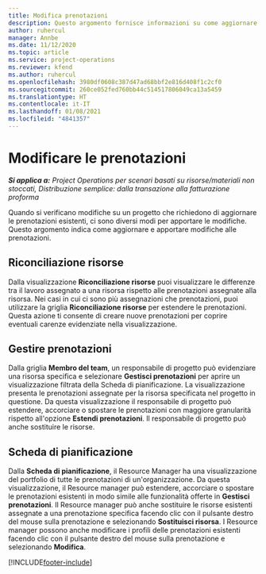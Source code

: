 ```yaml
---
title: Modifica prenotazioni
description: Questo argomento fornisce informazioni su come aggiornare e apportare modifiche alle prenotazioni.
author: ruhercul
manager: Annbe
ms.date: 11/12/2020
ms.topic: article
ms.service: project-operations
ms.reviewer: kfend
ms.author: ruhercul
ms.openlocfilehash: 3980df0608c387d47ad68bbf2e816d408f1c2cf0
ms.sourcegitcommit: 260ce052fed760bb44c514517806049ca13a5459
ms.translationtype: HT
ms.contentlocale: it-IT
ms.lasthandoff: 01/08/2021
ms.locfileid: "4841357"
---
```

# <a name="edit-bookings"></a>Modificare le prenotazioni

_**Si applica a:** Project Operations per scenari basati su risorse/materiali non stoccati, Distribuzione semplice: dalla transazione alla fatturazione proforma_


Quando si verificano modifiche su un progetto che richiedono di aggiornare le prenotazioni esistenti, ci sono diversi modi per apportare le modifiche. Questo argomento indica come aggiornare e apportare modifiche alle prenotazioni.

## <a name="resource-reconciliation"></a>Riconciliazione risorse

Dalla visualizzazione **Riconciliazione risorse** puoi visualizzare le differenze tra il lavoro assegnato a una risorsa rispetto alle prenotazioni assegnate alla risorsa. Nei casi in cui ci sono più assegnazioni che prenotazioni, puoi utilizzare la griglia **Riconciliazione risorse** per estendere le prenotazioni. Questa azione ti consente di creare nuove prenotazioni per coprire eventuali carenze evidenziate nella visualizzazione.

## <a name="maintain-bookings"></a>Gestire prenotazioni

Dalla griglia **Membro del team**, un responsabile di progetto può evidenziare una risorsa specifica e selezionare **Gestisci prenotazioni** per aprire un visualizzazione filtrata della Scheda di pianificazione. La visualizzazione presenta le prenotazioni assegnate per la risorsa specificata nel progetto in questione. Da questa visualizzazione il responsabile di progetto può estendere, accorciare o spostare le prenotazioni con maggiore granularità rispetto all'opzione **Estendi prenotazioni**. Il responsabile di progetto può anche sostituire le risorse.

## <a name="schedule-board"></a>Scheda di pianificazione

Dalla **Scheda di pianificazione**, il Resource Manager ha una visualizzazione del portfolio di tutte le prenotazioni di un'organizzazione. Da questa visualizzazione, il Resource manager può estendere, accorciare o spostare le prenotazioni esistenti in modo simile alle funzionalità offerte in **Gestisci prenotazioni**. Il Resource manager può anche sostituire le risorse esistenti assegnate a una prenotazione specifica facendo clic con il pulsante destro del mouse sulla prenotazione e selezionando **Sostituisci risorsa**. I Resource manager possono anche modificare i profili delle prenotazioni esistenti facendo clic con il pulsante destro del mouse sulla prenotazione e selezionando **Modifica**.


[!INCLUDE[footer-include](../includes/footer-banner.md)]